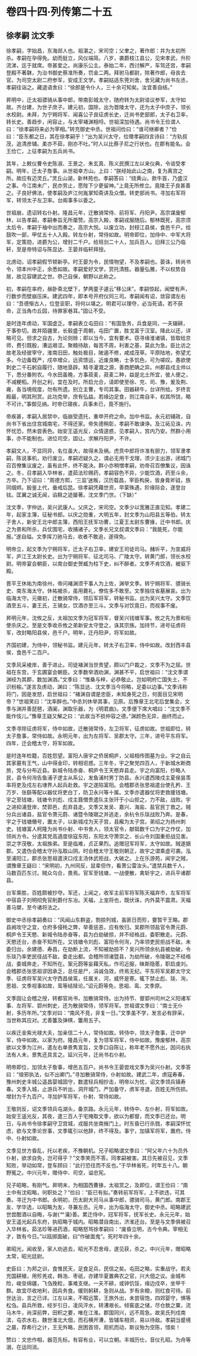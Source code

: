 # 卷四十四·列传第二十五

## 徐孝嗣 沈文季

徐孝嗣，字始昌，东海郯人也。祖湛之，宋司空；父聿之，著作郎：并为太初所杀。孝嗣在孕得免。幼而挺立，风仪端简。八岁，袭爵枝江县公，见宋孝武，升阶流涕，迄于就席。帝甚爱之。尚康乐公主。泰始二年，西讨解严，车驾还宫，孝嗣登殿不著韎，为治书御史蔡准所奏，罚金二两。拜驸马都尉，除著作郎，母丧去官。为司空太尉二府参军，安成王文学。孝嗣姑适东莞刘舍，舍兄藏为尚书左丞，孝嗣往诣之。藏退语舍曰：“徐郎是令仆人，三十余可知矣。汝宜善自结。”

昇明中，迁太祖骠骑从事中郎，带南彭城太守，随府转为太尉谘议参军，太守如故。齐台建，为世子庶子。建元初，国除，出为晋陵太守，还为太子中庶子，领长水校尉。未拜，为宁朔将军、闻喜公子良征虏长史，迁尚书吏部郎，太子右卫率，转长史。善趋步，闲容止，与太宰褚渊相埒。世祖深加待遇。尚书令王俭谓人曰：“徐孝嗣将来必为宰相。”转充御史中丞。世祖问俭曰：“谁可继卿者？”俭曰：“臣东都之日，其在徐孝嗣乎！”出为吴兴太守，俭赠孝嗣四言诗曰：“方轨叔茂，追清彦辅。柔亦不茹，刚亦不吐。”时人以比蔡子尼之行状也。在郡有能名。会王俭亡，上征孝嗣为五兵尚书。

其年，上敕仪曹令史陈淑、王景之、朱玄真、陈义民撰江左以来仪典，令谘受孝嗣。明年，迁太子詹事。从世祖幸方山。上曰：“朕经始此山之南，复为离宫之所。故应有迈灵丘。”灵丘山湖，新林苑也。孝嗣答曰：“绕黄山，款牛首，乃盛汉之事。今江南未广，民亦劳止，愿陛下少更留神。”上竟无所修立。竟陵王子良甚善之。子良好佛法，使孝嗣及庐江何胤掌知斋讲及众僧。转吏部尚书。寻加右军将军，转领太子左卫率。台阁事多以委之。

世祖崩，遗诏转右仆射。隆昌元年，迁散骑常侍、前将军、丹阳尹。高宗谋废郁林，以告孝嗣，孝嗣奉旨无所厘赞。高宗入殿，孝嗣戎服随后。郁林既死，高宗须太后令，孝嗣于袖中出而奏之，高宗大悦。以废立功，封枝江县侯，食邑千户。给鼓吹一部，甲仗五十人入殿。转左仆射，常侍如故。明帝即位，加侍中、中军大将军，定策勋，进爵为公，增封二千户。给班剑二十人，加兵百人。旧拜三公乃临轩，至是帝特诏与陈显达、王晏并临轩拜授。

北虏动，诏孝嗣假节顿新亭。时王晏为令，民情物望，不及孝嗣也。晏诛，转尚书令，领本州中正，余悉如故。孝嗣爱好文学，赏托清胜。器量弘雅，不以权势自居，故见容建武之世。恭己自保，朝野以此称之。

初，孝嗣在率府，昼卧斋北壁下，梦两童子遽云“移公床”。孝嗣惊起，闻壁有声，行数步而壁崩压床。建武四年，即本号开府仪同三司。孝嗣闻有诏，敛容谓左右曰：“吾德惭古人，位登衮职，将何以堪之。明君可以理夺，必当死请。若不获命，正当角巾丘园，待罪家巷耳。”固让不受。

是时连年虏动，军国虚乏。孝嗣表立屯田曰：“有国急务，兵食是同，一夫辍耕，于事弥切。故井陌疆里，长毂盛于周朝，屯田广置，胜戈富于汉室。降此以还，详略可见。但求之自古，为论则赊；即以当今，宜有要术。窃寻缘淮诸镇，皆取给京师，费引既殷，漕运艰涩。聚粮待敌，每苦不周，利害之基，莫此为急。臣比访之故老及经彼宰守，淮南旧田，触处极目，陂遏不修，咸成茂草。平原陆地，弥望尤多。今边备既严，戍卒增众，远资馈运，近废良畴，士多饥色，可为嗟叹。愚欲使刺史二千石躬自履行，随地垦辟。精寻灌溉之源，善商肥确之异。州郡县戍主帅以下，悉分番附农。今水田虽晚，方事菽麦，菽麦二种，益是北土所宜，彼人便之，不减粳稻。开创之利，宜在及时。所启允合，请即使至徐、兖、司、豫，爰及荆、雍，各当境规度，勿有所遗。别立主曹，专司其事。田器耕牛，台详所给。岁终言殿最，明其刑赏。此功克举，庶有弘益。若缘边足食，则江南自丰，权其所饶，略不可计。”事御见纳。时帝已寝疾，兵事未已，竟不施行。

帝疾甚，孝嗣入居禁中，临崩受遗托，重申开府之命。加中书监。永元初辅政，自尚书下省出住宫城南宅，不得还家。帝失德稍彰，孝嗣不敢谏诤。及江祏见诛，内怀忧恐，然未尝表色。始安王遥光反，众情遑惑，见孝嗣入，宫内乃安。然群小用事，亦不能制也。进位司空，固让。求解丹阳尹，不许。

孝嗣文人，不显同异，名位虽大，故得未及祸。虎贲中郎将许准有胆力，领军隶孝嗣，陈说事机，劝行废立。孝嗣迟疑久之，谓必无用干戈理，须少主出游，闭城门召百僚集议废之，虽有此怀，终不能决。群小亦稍憎孝嗣，劝帝召百僚集议，因诛之。冬，召孝嗣入华林省，遣茹法珍赐药，孝嗣容色不异，少能饮酒，药至斗余，方卒。乃下诏曰：“周德方熙，‘三监’迷叛，汉历载昌，宰臣构戾，皆身膏斧钺，族同烟烬。殷鉴上代，垂戒后昆。徐孝嗣凭藉世资，早蒙殊遇，阶缘际会，遂登台铉。匡翼之诚无闻，谄黩之迹屡著。沈文季门世。（下缺）”

沈文季，字仲达，吴兴武康人。父庆之，宋司空。文季少以宽雅正直见知。孝建二年，起家主簿，征秘书郎。以庆之勋重，大明五年，封文季为山阳县五等伯。转太子舍人，新安王北中郎主簿，西阳王抚军功曹，江夏王太尉东曹掾，迁中书郎。庆之为景和所杀，兵仗围宅，收捕诸子。文季长兄文叔谓文季曰：“我能死，尔能报。”遂自缢。文季挥刀驰马去，收者不敢追，遂得免。

明帝立，起文季为宁朔将军，迁太子右卫率，建安王司徒司马。赭圻平，为宣威将军，庐江王太尉长史。出为宁朔将军、征北司马、广陵太守。转黄门郎，领长水校尉。明帝宴会朝臣，以南台御史贺臧为柱下史，纠不醉者。文季不肯饮酒，被驱下殿。

晋平王休祐为南徐州，帝问褚渊须干事人为上佐，渊举文季。转宁朔将军、骠骑长史、南东海太守。休祐被杀，虽用薨礼，僚佐多不敢至。文季独往省墓展哀。出为临海太守。元徽初，迁散骑常侍，领后军将军，转秘书监。出为吴兴太守。文季饮酒至五斗，妻王氏，王锡女，饮酒亦至三斗。文季与对饮竟日，而视事不废。

昇明元年，沈攸之反，太祖加文季为冠军将军，督吴兴钱塘军事。攸之先为景和衔使杀庆之。至是文季收杀攸之弟新安太守登之，诛其宗族。加持节，进号征虏将军，改封略阳县侯，邑千户。明年，迁丹阳尹，将军如故。

齐国初建，为侍中，领秘书监。建元元年，转太子右卫率，侍中如故。改封西丰县侯，食邑千二百户。

文季风采棱岸，善于进止。司徒褚渊当世贵望，颇以门户裁之，文季不为之屈。世祖在东宫，于玄圃宴会朝臣。文季数举酒劝渊，渊甚不平，启世祖曰：“沈文季谓渊经为其郡，数加渊酒。”文季曰：“惟桑与梓，必恭敬止。岂如明府亡国失土，不识枌榆。”遂言及虏动，渊曰：“陈显达、沈文季当今将略，足委以边事。”文季讳称将门，因是发怒，启世祖曰：“褚渊自谓是忠臣，未知身死之日，何面目见宋明帝？”世祖笑曰：“沈率醉也。”中丞刘休举其事，见原。后豫章王北宅后堂集会，文季与渊并善琵琶，酒阑，渊取乐器，为《明君曲》。文季便下席大唱曰：“沈文季不能作伎儿。”豫章王嶷又解之曰：“此故当不损仲容之德。”渊颜色无异，曲终而止。

文季寻除征虏将军，侍中如故，迁散骑常侍，左卫将军，征虏如故。世祖即位，转太子詹事，常侍如故。永明元年，出为左将军、吴郡太守。三年，进号平东将军。四年，迁会稽太守，将军如故。

是时连年检籍，百姓怨望。富阳人唐宇之侨居桐庐，父祖相传图墓为业。宇之自云其家墓有王气，山中得金印，转相诳惑。三年冬，宇之聚党四百人，于新城水断商旅，党与分布近县。新城令陆赤奋、桐庐令王天愍弃县走。宇之向富阳，抄略人民，县令何洵告鱼浦子逻主从系公，发鱼浦村男丁防县。永兴遣西陵戍主夏侯昙羡率将吏及戍左右埭界人起兵赴救。宇之遂陷富阳。会稽郡丞张思祖遣台使孔矜、王万岁、张繇等配以器仗将吏白丁，防卫永兴等十属。文季亦遣器仗将吏救援钱塘。宇之至钱塘，钱塘令刘彪、戍主聂僧贵遣队主张玕于小山拒之，力不敌，战败。宇之进抑浦登岸，焚郭邑，彪弃县走。文季又发吴、嘉兴、海盐、盐官民丁救之。贼分兵出诸县，盐官令萧元蔚、诸暨令陵琚之并逃走，余杭令乐琰战败乃奔。是春，宇之于钱塘僭号，置太子，以新城戍为天子宫，县廨为太子宫。弟绍之为扬州刺史。钱塘富人柯隆为尚书仆射、中书舍人，领太官令，献铤数千口为宇之作仗，加领尚方令。分遣其党高道度徐寇东阳，东阳太守萧崇之、长山令刘国重拒战见害。崇之字茂敬，太祖族弟。至是临难，贞正果烈。追赠冠军将军，太守如故。贼遂据郡。又遣伪会稽太守孙泓取山阴。时会稽太守王敬则朝正，故宇之谓乘虚可袭。泓至浦阳江，郡丞张思祖遣浃口戍主汤休武拒战，大破之。上在乐游苑，闻宇之贼，谓豫章王嶷曰：“宋明初，九州同反，鼠辈但作，看萧公雷汝头。”遣禁兵数千人，马数百匹东讨。贼众乌合，畏焉。官军至钱塘，一战便散，禽斩宇之，进兵平诸郡县。

台军乘胜，百姓颇被抄夺。军还，上闻之，收军主前军将军陈天福弃市，左军将军中宿县子刘明彻免官削爵付东冶。天福，上宠将也，既伏诛，内外莫不震肃。天福善马槊，至今诸将法之。

御史中丞徐孝嗣奏曰：“风闻山东群盗，剽掠列城，虽匪日而殄，要暂干王略。郡县阙攻守之宜，仓府多侵秏之弊，举善惩恶，应有攸归。吴郡所领盐官令萧元蔚、桐庐令王天愍、新城令陆赤奋等，县为白劫破掠，并不经格战，委职散走。元蔚、天愍还台，赤奋不知所在。又钱塘令刘彪、富阳令何洵，乃率领吏民拒战不敌，未委归台。余建德、寿昌，在劫断上流，不知被劫掠不？吴兴所领余杭县被劫破，令乐琰乃率吏民径战不敌，委走出都。会稽所领诸暨县，为劫所破，令陵琚之不经格战，委城奔走，不知所在。案元蔚等妄藉天私，作司近服，昧斯隐慝，职启虔刘。会稽郡丞张思祖谬因承乏，总任是尸，涓诚刍效，终焉无纪。平东将军吴郡太守文季、征虏将军吴兴太守西昌侯鸾，任属关、河，威怀是寄。辄下禁止彪、琰、洵，思祖、文季视事如故，鸾等结赎论。”诏元蔚等免，思祖、鸾、文季原。

文季固让会稽之授，转都官尚书，加散骑常侍。出为持节、督郢州司州之义阳诸军事、左将军、郢州刺史，还为散骑常侍，领军将军。世祖谓文季曰：“南士无仆射，多历年所。”文季对曰：“南风不竞，非复一日。”文季虽不学，发言必有辞采，当世称其应对。尤善簺及弹棋，簺用五子。

以疾迁金紫光禄大夫，加亲信二十人，常侍如故。转侍中，领太子詹事，迁中护军，侍中如故。以家为府。隆昌元年，复为领军将军，侍中如故。豫废郁林，高宗欲以文季为江州，遣左右单景隽宣旨，文季口自陈让，称年老不愿外出，因问右执法有人未，景隽还具言之。延兴元年，迁尚书右仆射。

明帝即位，加领太子詹事，增邑五百户。尚书令王晏尝戏文季为吴兴仆射。文季答曰：“琅邪执法，似不出卿门。”寻加散骑常侍，仆射如故。建武二年，虏寇寿春，豫州刺史丰城公遥昌婴城固守，数遣轻兵相抄击，明帝以为忧，诏文季领兵镇寿春。文季入城，止游兵不听出，洞开城门，严加备守，虏军寻退，百姓无所伤损。增封为千九百户。寻加护军将军，仆射、常侍如故。

王敬则反，诏文季领兵屯湖头，备京路。永元元年，转侍中、左仆射，将军如故。始安王遥光反，其夜，遣三百人于宅掩取文季，欲以为都督，而文季已还台。明日，与尚书令徐孝嗣守卫宫城，戎服共坐南掖门上。时东昏已行杀戮，孝嗣深怀忧虑，欲与文季论世事，文季辄引以他辞，终不得及。事宁，加镇军将军，置府。侍中、仆射如故。

文季见世方昏乱，托以老疾，不豫朝机。兄子昭略谓文季曰：“阿父年六十为员外仆射，欲求自免，岂可得乎？”文季笑而不答。同孝嗣被害。其日先被召见，文季知败，举动如常，登车顾曰：“此行恐往而不反也。”于华林省死，时年五十八。朝野冤之。中兴元年，赠侍中、司空，谥忠宪。

兄子昭略，有刚气。昇明末，为相国西曹掾，太祖赏之，及即位，谓王俭曰：“南士中有沈昭略，何职处之？”俭曰：“臣已有拟。”奏转前军将军，上不欲违，可其奏。寻迁为中书郎。永明初，历太尉大司马从事中郎，骠骑司马，黄门郎。南郡王友、学华选，以昭略为友，寻兼左丞。元年，出为临海太守，御史中丞。昭略建武世尝酣酒以自晦，与谢{艹瀹}善。累迁侍中，冠军将军，抚军长史。永元元年，始安王遥光起兵东府，执昭略于城内。昭略潜自南出，济淮还台。至是与文季俱被召入华林省。茹法珍等进药酒，昭略怒骂徐孝嗣曰：“废昏立明，古今令典。宰相无才，致有今日。”以瓯掷面破，曰“作破面鬼”。死时年四十余。

弟昭光，闻收至，家人劝逃去，昭光不忍舍母，遂见获，杀之。中兴元年，赠昭略太常，昭光廷尉。

史臣曰：为邦之训，食惟民天，足食足兵，民信之矣。屯田之略，实重战守。若夫充国耕殖，用殄羌戎，韩浩、枣祇，亦建华夏置典农之官，兴大佃之议。金城布险，峻垒绵疆，飞刍挽粒，事难支继。一夫不耕，或钟饥馁，缘边戍卒，坐甲千群。故宜尽收地利，因兵务食。缓则躬耕，急则从战。岁有余粮，则红食可待。前世达治，言之已详。江左以来，不暇远策，王旅外出，未尝宿饱，四郊婴守，惧等松刍。县兵所救，经岁引日，凌风泙水，转漕艰长。倾窖底之储，尽仓敖之粟，流马木牛，尚深前弊，田积之要，唯在江淮。郡国同兴，远不周急。故吴氏列戍南滨，屯农水右，魏世淮北大佃，而石横开漕，皆辅车相资，易以待敌。孝嗣当蹙境之晨，荐希行之计，王无外略，民困首领，观机而动，斯议殆为空陈，惜矣！

赞曰：文忠作相，器范先标。有容有业，可以立朝。丰城历仕，音仪孔昭。为舟等溺，在运同消。
